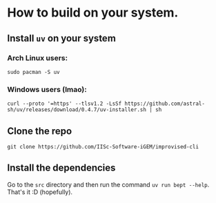 # How to build on your system.
## Install `uv` on your system

### Arch Linux users:
`sudo pacman -S uv`

### Windows users (lmao):
`curl --proto '=https' --tlsv1.2 -LsSf https://github.com/astral-sh/uv/releases/download/0.4.7/uv-installer.sh | sh`

## Clone the repo
`git clone https://github.com/IISc-Software-iGEM/improvised-cli`

## Install the dependencies
Go to the `src` directory and then run the command `uv run bept --help`. That's it :D (hopefully).